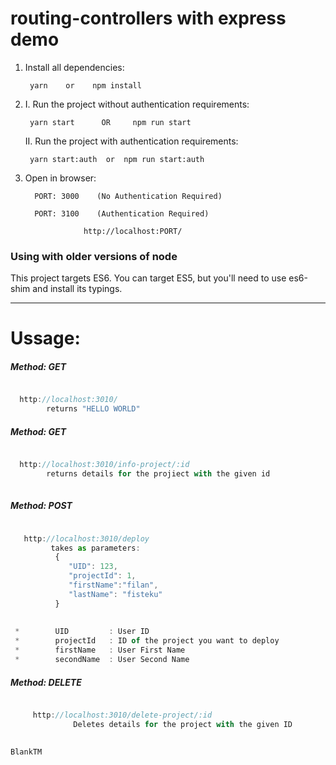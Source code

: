 # routing-controllers with express demo

1) Install all dependencies:

        yarn    or    npm install
    
2) I. Run the project without authentication requirements:

        yarn start      OR     npm run start
    
    II. Run the project with authentication requirements:

        yarn start:auth  or  npm run start:auth

3) Open in browser:
    
   
         PORT: 3000    (No Authentication Required)
    
         PORT: 3100    (Authentication Required)
 
                    http://localhost:PORT/

### Using with older versions of node

This project targets ES6. 
You can target ES5, but you'll need to use es6-shim and install its typings.


__________________________________________________________________________

# Ussage: 


##### Method: GET
```typescript

  http://localhost:3010/ 
        returns "HELLO WORLD"

```
##### Method: GET
```typescript

  http://localhost:3010/info-project/:id
        returns details for the projiect with the given id
    
   ``` 
   
   ##### Method: POST
   ```typescript

      http://localhost:3010/deploy
            takes as parameters:
             {
                "UID": 123,               
                "projectId": 1,           
                "firstName":"filan",     
                "lastName": "fisteku"        
             }
    
    
    *        UID         : User ID 
    *        projectId   : ID of the project you want to deploy
    *        firstName   : User First Name
    *        secondName  : User Second Name

```
##### Method: DELETE
```typescript

     http://localhost:3010/delete-project/:id
              Deletes details for the project with the given ID
             

```


`BlankTM`